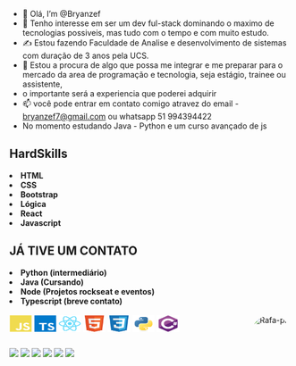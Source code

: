 - 👋 Olá, I’m @Bryanzef
- 🤖 Tenho interesse em ser um dev ful-stack dominando o maximo de tecnologias possiveis, mas tudo com o tempo e com muito estudo.
- ✍️ Estou fazendo Faculdade de Analise e desenvolvimento de sistemas com duração de 3 anos pela UCS.
-  👀 Estou a procura de algo que possa me integrar e me preparar para o mercado da area de programação e tecnologia, seja estágio, trainee ou assistente,
-  o importante será a experiencia que poderei adquirir
- 📫 você pode entrar em contato comigo atravez do email - bryanzef7@gmail.com ou whatsapp 51 994394422
- No momento estudando Java - Python e um curso avançado de js
<h2> HardSkills </h2>
<li> <strong>HTML </strong>  </li>
<li> <strong>CSS </strong>  </li>
<li> <strong>Bootstrap </strong>  </li>
<li> <strong>  Lógica </strong>  </li>
<li> <strong>  React </strong>  </li>
<li> <strong>  Javascript </strong>  </li>
<h2> JÁ TIVE UM CONTATO</h2>
<li> <strong>  Python (intermediário) </strong>  </li>
<li> <strong> Java (Cursando) </strong>  </li>
<li> <strong>  Node (Projetos rockseat e eventos) </strong>  </li>
<li> <strong> Typescript (breve contato) </strong>  </li>
<!---
Bryanzef/Bryanzef is a ✨ special ✨ repository because its `README.md` (this file) appears on your GitHub profile.
You can click the Preview link to take a look at your changes.
--->
<div style="display: inline_block"><br>
  <img align="center" alt="Rafa-Js" height="30" width="40" src="https://raw.githubusercontent.com/devicons/devicon/master/icons/javascript/javascript-plain.svg">
  <img align="center" alt="Rafa-Ts" height="30" width="40" src="https://raw.githubusercontent.com/devicons/devicon/master/icons/typescript/typescript-plain.svg">
  <img align="center" alt="Rafa-React" height="30" width="40" src="https://raw.githubusercontent.com/devicons/devicon/master/icons/react/react-original.svg">
  <img align="center" alt="Rafa-HTML" height="30" width="40" src="https://raw.githubusercontent.com/devicons/devicon/master/icons/html5/html5-original.svg">
  <img align="center" alt="Rafa-CSS" height="30" width="40" src="https://raw.githubusercontent.com/devicons/devicon/master/icons/css3/css3-original.svg">
  <img align="center" alt="Rafa-Python" height="30" width="40" src="https://raw.githubusercontent.com/devicons/devicon/master/icons/python/python-original.svg">
  <img align="center" alt="Rafa-Csharp" height="30" width="40" src="https://raw.githubusercontent.com/devicons/devicon/master/icons/csharp/csharp-original.svg">
  <img align="right" alt="Rafa-pic" height="150" style="border-radius:50px;" src="https://media.discordapp.net/attachments/639956127056134178/890373478988013628/Publicacoes_Instagram_1_1.png?width=676&height=676">
</div>
  
  ##
 
<div> 
  <a href="https://www.youtube.com/channel/UC_-uuuZbY0AAt9CViNzvc-Q" target="_blank"><img src="https://img.shields.io/badge/YouTube-FF0000?style=for-the-badge&logo=youtube&logoColor=white" target="_blank"></a>
  <a href="https://instagram.com/rafaballerini" target="_blank"><img src="https://img.shields.io/badge/-Instagram-%23E4405F?style=for-the-badge&logo=instagram&logoColor=white" target="_blank"></a>
 	<a href="https://www.twitch.tv/rafaballerinii" target="_blank"><img src="https://img.shields.io/badge/Twitch-9146FF?style=for-the-badge&logo=twitch&logoColor=white" target="_blank"></a>
 <a href="https://discord.gg/wagxzStdcR" target="_blank"><img src="https://img.shields.io/badge/Discord-7289DA?style=for-the-badge&logo=discord&logoColor=white" target="_blank"></a> 
  <a href = "mailto:contatorafaballerini@gmail.com"><img src="https://img.shields.io/badge/-Gmail-%23333?style=for-the-badge&logo=gmail&logoColor=white" target="_blank"></a>
  <a href="https://www.linkedin.com/in/rafaella-ballerini-45875016a" target="_blank"><img src="https://img.shields.io/badge/-LinkedIn-%230077B5?style=for-the-badge&logo=linkedin&logoColor=white" target="_blank"></a> 
  
</div>
